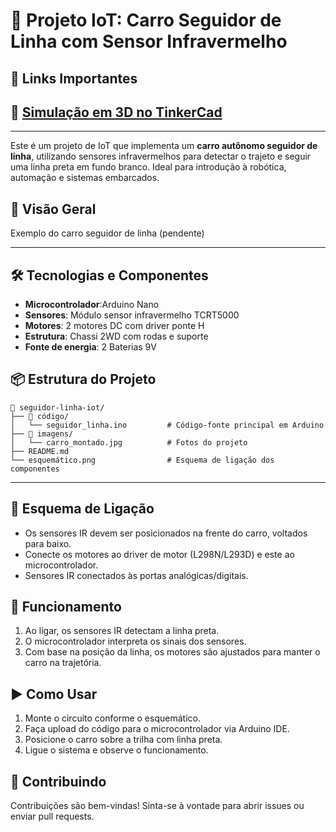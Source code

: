 # 🚗 Projeto IoT: Carro Seguidor de Linha com Sensor Infravermelho

## 🔗 Links Importantes

## 🔧 [Simulação em 3D no TinkerCad](https://www.tinkercad.com/things/fIo4fI4Vcfz-copy-of-speed-line-follower-robot-v4?sharecode=nArqtL2eGQSuooyKRuTVUidTz7WWIeUg9Up54wJF2s8)

---

Este é um projeto de IoT que implementa um **carro autônomo seguidor de linha**, utilizando sensores infravermelhos para detectar o trajeto e seguir uma linha preta em fundo branco. Ideal para introdução à robótica, automação e sistemas embarcados.

## 📸 Visão Geral

Exemplo do carro seguidor de linha (pendente)<!-- substitua por uma imagem real do projeto -->

---

## 🛠️ Tecnologias e Componentes

* **Microcontrolador**:Arduino Nano 
* **Sensores**: Módulo sensor infravermelho TCRT5000 
* **Motores**: 2 motores DC com driver ponte H 
* **Estrutura**: Chassi 2WD com rodas e suporte
* **Fonte de energia**: 2 Baterias 9V 


## 📦 Estrutura do Projeto

```
📁 seguidor-linha-iot/
├── 📂 código/
│   └── seguidor_linha.ino         # Código-fonte principal em Arduino
├── 📂 imagens/
│   └── carro_montado.jpg          # Fotos do projeto
├── README.md
└── esquemático.png                # Esquema de ligação dos componentes
```

---

## 🔌 Esquema de Ligação

* Os sensores IR devem ser posicionados na frente do carro, voltados para baixo.
* Conecte os motores ao driver de motor (L298N/L293D) e este ao microcontrolador.
* Sensores IR conectados às portas analógicas/digitais.


## 🚦 Funcionamento

1. Ao ligar, os sensores IR detectam a linha preta.
2. O microcontrolador interpreta os sinais dos sensores.
3. Com base na posição da linha, os motores são ajustados para manter o carro na trajetória.


## ▶️ Como Usar

1. Monte o circuito conforme o esquemático.
2. Faça upload do código para o microcontrolador via Arduino IDE.
3. Posicione o carro sobre a trilha com linha preta.
4. Ligue o sistema e observe o funcionamento.


## 🤝 Contribuindo

Contribuições são bem-vindas! Sinta-se à vontade para abrir issues ou enviar pull requests.


